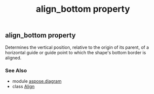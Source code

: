 ﻿---
title: align_bottom property
second_title: Aspose.Diagram for Python via .NET API References
description: 
type: docs
weight: 40
url: /python-net/aspose.diagram/align/align_bottom/
is_root: false
---

## align_bottom property


Determines the vertical position, relative to the origin of its parent, of a horizontal guide or guide point to which the shape's bottom border is aligned.

### See Also
* module [aspose.diagram](../../)
* class [Align](/diagram/python-net/aspose.diagram/align)
